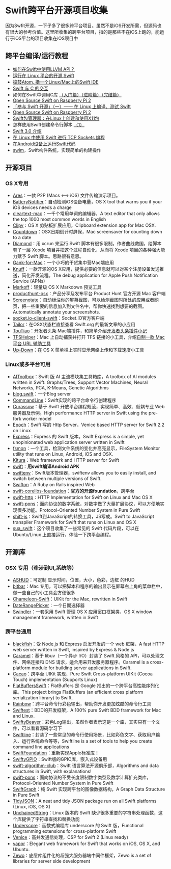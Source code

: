 # Swift跨平台开源项目收集
因为Swfit开源，一下子多了很多跨平台项目。虽然不是iOS开发所需，但源码也有很大的参考价值。这里所收集的跨平台项目，指的是那些不在iOS上跑的，能运行于iOS平台的项目收集在iOS项目中

## 跨平台编译/运行教程
- [如何在Swift中使用LLVM API？][1]
- [运行在 Linux 平台的开源 Swift][2]
- [捣鼓Atom, 撸一个Linux/Mac上的Swift IDE][3]
- [Swift 与 C 的交互][4]
- 如何在Swift中调用C库 [（入门篇）][5][（进阶篇）][6][（完结篇）][7]
- [Open Source Swift on Raspberry Pi 2][8]
- [「参与 Swift 开源」（一）—— 在 Linux 上编译、测试 Swift][9]
- [Open Source Swift on Raspberry Pi 2][10]
- [Swift包管理器：在Linux上创建和使用X11包][11]
- 怎样使用Swift创建命令行脚本 [（1）][12]
- [Swift 3.0 介绍][13]
- [在 Linux 中使用 Swift 进行 TCP Sockets 编程][14]
- [在Android设备上运行Swift代码][15]
- [swim][16]，Swift构件系统，实现简单的构建操作

## 开源项目
### OS X专用
- [Ares][17]：一款 P2P (Macs \<–\> iOS) 文件传输演示项目。
- [BatteryNotifier][18]：自动检测iOS设备电量，OS X tool that warns you if your iOS devices needs a charge
- [cleartext-mac][19]：一千个常用单词的编辑器，A text editor that only allows the top 1000 most common words in English
- [Clipy][20]：OS X 剪贴板扩展应用，Clipboard extension app for Mac OSX. 
- [Countdown][21]：OSX日期倒计时屏保，Mac screensaver for counting down to a date
- [Diamond][22]：用 xcrun 来运行 Swift 脚本有很多限制。作者曲线救国，给脚本套了一层 Xcode 项目并把这个过程自动化，从而将 Xcode 项目的各种强大能力赋予 Swift 脚本。思路很有意思。
- [Gank-for-Mac][23]：一个小巧的干货集中营Mac端应用
- [Knuff][24]：一款开源的OS X应用，提供必要的信息就可以对某个注册设备发送推送，简化开发流程。The debug application for Apple Push Notification Service (APNs)
- [Markoff][25]：轻量级 OS X Markdown 预览工具
- [producthunt-osx][26]：产品分享及发布平台 Product Hunt 官方开源 Mac 客户端
- [Screenotate][27]：自动标注你的屏幕截图，可以检测截图时所处的应用或者网页，把一些重要的信息加入到文件名中，帮你快速找到想要的截图。Automatically annotate your screenshots.
- [socket.io-client-swift][28]：Socket.IO官方客户端
- [Tailor][29]：在OSX状态栏直接查看 Swift.org 的最新文章的小应用
- [TouTiao][30]：开发者头条 Mac端插件，和简单介绍[开发者头条插件小记][31]
- [TFSHelper][32]：Mac 上自动捕获并打开 TFS 链接的小工具，介绍[自制一款 Mac 平台 URL 辅助工具][33]
- [Up-Down][34]：在 OS X 菜单栏上实时显示网络上传和下载速度小工具

### Linux或多平台可用
- [AIToolbox][35]：Swift 版 AI 主流模块集工具箱库，A toolbox of AI modules written in Swift: Graphs/Trees, Support Vector Machines, Neural Networks, PCA, K-Means, Genetic Algorithms
- [blog.swift][36]：一个Blog server
- [CommandLine][37]：Swift实现的跨平台命令行创建程序
- [Curassow][38]：基于 Swift 开放平台编程规范，实现简单、高效、低耦专业 Web 服务器及示例。High performance HTTP server in Swift using the pre-fork worker model
- [Epoch][39]：Swift 写的 Http Server，Venice based HTTP server for Swift 2.2 on Linux
- [Express][40]：Express 的 Swift 版本。Swift Express is a simple, yet unopinionated web application server written in Swift
- [fsmon][41]：一个工具，检测文件系统的变化并高亮显示，FileSystem Monitor utility that runs on Linux, Android, iOS and OSX.
- [Kitura][42]：Web framework and HTTP server for Swift
- [swift][43]：**用swift编译Android APK**
- [swiftenv][44]：Swift版本管理器，swiftenv allows you to easily install, and switch between multiple versions of Swift.
- [Swifton][45]：A Ruby on Rails inspired Web 
- [swift-corelibs-foundation][46]：**官方的开源foundation**，跨平台
- [swift-http][47]：HTTP Implementation for Swift on Linux and Mac OS X
- [swift-pons][48]：面向协议的数字系统，对数字做了大量扩展协议，可以方便地实现很多功能。Protocol-Oriented Number System in Pure Swift
- [shift-js][49]：Swift到JavaScript的转换工具，JS写成。Swift to JavaScript transpiler Framework for Swift that runs on Linux and OS X
- [sua\_swift][50]：这个项目收集了一些常见的 Swift 代码片段，可以在 Ubuntu/Linux 上直接运行，体验一下跨平台编程。

## 开源库
### OSX 专用（牵涉到UI,系统等）
- [ASHUD][51]：可定制 显示时间，位置，大小，色彩，边框 的HUD
- [bitbar][52]：Mac 专用，可以把脚本和程序的输出显示在屏幕右上角的菜单栏中，做一些自己的小工具会方便很多
 - [Chameleon-Swift][53]：UIKit for the Mac, rewritten in Swift
- [DateRangePicker][54]：一个日期选择器
- [Swindler][55]：一套采用 Swift 管理 OS X 应用窗口框架类，OS X window management framework, written in Swift

### 跨平台通用
- [blackfish][56]：受 Node.js 和 Express 启发开发的一个 web 框架，A fast HTTP web server written in Swift, inspired by Express & Node.js
- [Caramel][57]：基于 libuv（一个异步 I/O）封装了 Swift 风格的 API，可以处理文件、网络连接和 DNS 请求，适合用来开发服务器程序。Caramel is a cross-platform module for building server applications in Swift.
- [Cacao][58]：跨平台 UIKit 实现，Pure Swift Cross-platform UIKit (Cocoa Touch) implementation (Supports Linux)
- [FlatBuffersSwift][59]：FlatBuffers 是 Google 推出的一个跨平台高性能序列化库。This project brings FlatBuffers (an efficient cross platform serialization library) to Swift.
- [Rainbow][60]：跨平台命令行彩色输出，帮助你开发更加炫酷的命令行工具
- [Swiftest][61]：BDD的开发框架，A 100% pure Swift BDD framework for Mac and Linux.
- [SwiftyBeaver][62]：彩色Log输出，虽然作者表示这是一个库，其实只有一个文件，可以看看源码学习下
- [Swiftline][63]：封装了一些常见的命令行使用场景，比如彩色文字、获取用户输入、运行系统命令等等，Swiftline is a set of tools to help you create command line applications
- [SwiftFoundation][64]：重新实现Apple标准库！
- [SwiftyGPIO][65]：Swift版的GPIO库，嵌入式设备用
- [swift-algorithm-club][66]：Swift 语言算法开源俱乐部，Algorithms and data structures in Swift, with explanations!
- [swift-pons][67]：面向协议的不受长度限制数字类型及数学计算扩充类库，Protocol-Oriented Number System in Pure Swift
- [SwiftGraph][68]：纯 Swift 实现跨平台的图像数据结构，A Graph Data Structure in Pure Swift
- [TidyJSON][69]：A neat and tidy JSON package run on all Swift platforms (Linux, iOS, OS X)
- [UnchainedString][70]：Linux 版本的 Swift 缺少很多重要的字符串处理函数，这个库提供了字符串查找和替换功能
- [Underscore][71]：函数式编程库 underscore 的 Swift 版，Functional programming extensions for cross-platform Swift
- [Venice][72]：高并发通信处理，CSP for Swift 2 (Linux ready)
- [vapor][73]：Elegant web framework for Swift that works on iOS, OS X, and Ubuntu.
- [Zewo][74]：底层库组件化的超强大服务器端中间件框架，Zewo is a set of libraries for server side development

[1]:	http://www.csdn.net/article/2015-12-07/2826407-Swift
[2]:	http://swiftcafe.io/2015/12/11/swift-linux/ "运行在 Linux 平台的开源 Swift"
[3]:	http://ios.dog/simple-swift-ide-on-atom/ "[翻译]捣鼓Atom, 撸一个Linux/Mac上的Swift IDE"
[4]:	https://realm.io/cn/news/pragma-chris-eidhof-swift-c/ "Swift 与 C 的交互"
[5]:	http://hearrain.com/2015/12/850 "如何在Swift中调用C库（入门篇）"
[6]:	http://hearrain.com/2016/01/853 "如何在Swift中调用C库（进阶篇）"
[7]:	http://hearrain.com/2016/01/855 "如何在Swift中调用C库（完结篇）"
[8]:	http://dev.iachieved.it/iachievedit/open-source-swift-on-raspberry-pi-2/ "Open Source Swift on Raspberry Pi 2"
[9]:	https://autolayout.club/2016/01/01/%E3%80%8C%E5%8F%82%E4%B8%8E-Swift-%E5%BC%80%E6%BA%90%E3%80%8D%EF%BC%88%E4%B8%80%EF%BC%89%E2%80%94%E2%80%94-%E5%9C%A8-Linux-%E4%B8%8A%E7%BC%96%E8%AF%91%E3%80%81%E6%B5%8B%E8%AF%95-Swift/ "「参与 Swift 开源」（一）—— 在 Linux 上编译、测试 Swift"
[10]:	http://dev.iachieved.it/iachievedit/open-source-swift-on-raspberry-pi-2/ "Open Source Swift on Raspberry Pi 2"
[11]:	http://swift.gg/2016/01/13/swift-ubuntu-x11-window-app/ "Swift包管理器：在Linux上创建和使用X11包"
[12]:	http://www.cocoachina.com/swift/20160121/14966.html
[13]:	http://swift.gg/2016/02/25/introducing-swift-3-0/ "Swift 3.0 介绍"
[14]:	http://swift.gg/2016/03/01/tcp-sockets-with-swift-on-linux/ "在 Linux 中使用 Swift 进行 TCP Sockets 编程"
[15]:	https://segmentfault.com/a/1190000004961116 "在Android设备上运行Swift代码"
[16]:	https://github.com/kylef/swim "swim"
[17]:	https://github.com/indragiek/Ares "Ares"
[18]:	https://github.com/Kalvin126/BatteryNotifier
[19]:	https://github.com/mortenjust/cleartext-mac "cleartext-mac"
[20]:	https://github.com/Clipy/Clipy "Clipy"
[21]:	https://github.com/soffes/Countdown "Countdown"
[22]:	https://github.com/johnno1962/Diamond "Diamond"
[23]:	https://github.com/hujiaweibujidao/Gank-for-Mac "Gank-for-Mac"
[24]:	https://github.com/KnuffApp/Knuff "Knuff"
[25]:	https://github.com/thoughtbot/Markoff "Markoff"
[26]:	https://github.com/producthunt/producthunt-osx "producthunt-osx"
[27]:	https://github.com/osnr/Screenotate "Screenotate"
[28]:	https://github.com/socketio/socket.io-client-swift "socket.io-client-swift"
[29]:	https://github.com/kimar/Tailor "Tailor"
[30]:	https://github.com/judi0713/TouTiao "TouTiao"
[31]:	http://walkginkgo.com/ios/2016/05/04/Toutiao.html
[32]:	https://github.com/yulingtianxia/TFSHelper "TFSHelper"
[33]:	http://yulingtianxia.com/blog/2016/02/27/TFSHelper/ "自制一款 Mac 平台 URL 辅助工具"
[34]:	https://github.com/gjiazhe/Up-Down "Up-Down"
[35]:	https://github.com/KevinCoble/AIToolbox "AIToolbox"
[36]:	https://github.com/lexrus/blog.swift "blog.swift"
[37]:	https://github.com/jatoben/CommandLine "CommandLine"
[38]:	https://github.com/kylef/Curassow "Curassow"
[39]:	https://github.com/Zewo/Epoch "Epoch"
[40]:	https://github.com/crossroadlabs/Express "Express"
[41]:	https://github.com/nowsecure/fsmon "fsmon"
[42]:	https://github.com/IBM-Swift/Kitura "Kitura"
[43]:	https://github.com/SwiftAndroid/swift "swift"
[44]:	https://github.com/kylef/swiftenv "swiftenv"
[45]:	https://github.com/necolt/Swifton "Swifton"
[46]:	https://github.com/apple/swift-corelibs-foundation "swift-corelibs-foundation"
[47]:	https://github.com/huytd/swift-http "swift-http"
[48]:	https://github.com/dankogai/swift-pons "swift-pons"
[49]:	https://github.com/shift-js/shift-js "shift-js"
[50]:	https://github.com/jpedrosa/sua_swift "sua_swift"
[51]:	https://github.com/antscript/ASHUD "ASHUD"
[52]:	https://github.com/matryer/bitbar "bitbar"
[53]:	https://github.com/unifiedh/Chameleon-Swift "Chameleon-Swift"
[54]:	https://github.com/MrMage/DateRangePicker "DateRangePicker"
[55]:	https://github.com/tmandry/Swindler "Swindler"
[56]:	https://github.com/elliottminns/blackfish "blackfish"
[57]:	https://github.com/CaramelForSwift/Caramel "Caramel"
[58]:	https://github.com/PureSwift/Cacao "Cacao"
[59]:	https://github.com/mzaks/FlatBuffersSwift "FlatBuffersSwift"
[60]:	https://github.com/onevcat/Rainbow "Rainbow"
[61]:	https://github.com/bppr/Swiftest "Swiftest"
[62]:	https://github.com/skreutzberger/SwiftyBeaver "SwiftyBeaver"
[63]:	https://github.com/Swiftline/Swiftline "Swiftline"
[64]:	https://github.com/PureSwift/SwiftFoundation "SwiftFoundation"
[65]:	https://github.com/uraimo/SwiftyGPIO "SwiftyGPIO"
[66]:	https://github.com/hollance/swift-algorithm-club "swift-algorithm-club"
[67]:	https://github.com/dankogai/swift-pons "swift-pons"
[68]:	https://github.com/davecom/SwiftGraph "SwiftGraph"
[69]:	https://github.com/benloong/TidyJSON "TidyJSON"
[70]:	https://github.com/dunkelstern/UnchainedString "UnchainedString"
[71]:	https://github.com/JakeLin/Underscore "Underscore"
[72]:	https://github.com/Zewo/Venice "Venice"
[73]:	https://github.com/tannernelson/vapor "vapor"
[74]:	https://github.com/Zewo/Zewo "Zewo"